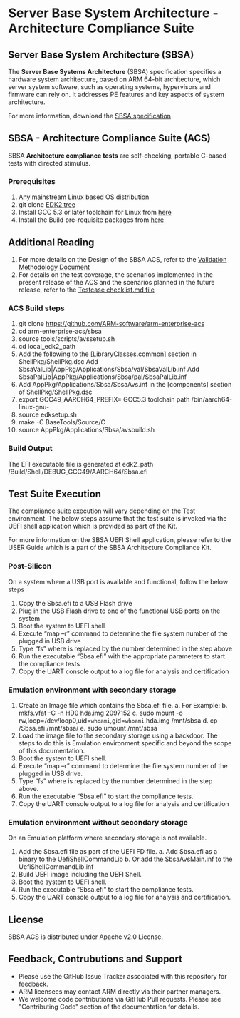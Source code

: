 
# Server Base System Architecture - Architecture Compliance Suite


## Server Base System Architecture (SBSA)
The **Server Base Systems Architecture** (SBSA) specification specifies a hardware system architecture, based on ARM 64-bit architecture, which server system software, such as operating systems, hypervisors and firmware can rely on. It addresses PE features and key aspects of system architecture. 

For more information, download the [SBSA specification](http://infocenter.arm.com/help/index.jsp?topic=/com.arm.doc.den0029/index.html)


## SBSA - Architecture Compliance Suite (ACS)

SBSA **Architecture compliance tests** are self-checking, portable C-based tests with directed stimulus.


### Prerequisites

1. Any mainstream Linux based OS distribution
2. git clone [EDK2 tree](https://github.com/tianocore/edk2)
3. Install GCC 5.3 or later toolchain for Linux from [here](https://releases.linaro.org/components/toolchain/binaries/)
4. Install the Build pre-requisite packages from [here](https://community.arm.com/docs/DOC-10804)

## Additional Reading
1. For more details on the Design of the SBSA ACS, refer to the [Validation Methodology Document](docs/validation-methodology.md)
2. For details on the test coverage, the scenarios implemented in the present release of the ACS and the scenarios planned in the future release, refer to the [Testcase checklist.md file](docs/testcase-checklist.md)

### ACS Build steps

1.  git clone https://github.com/ARM-software/arm-enterprise-acs
2.  cd arm-enterprise-acs/sbsa
3.  source tools/scripts/avssetup.sh <local acs path> <local edk2 path>
4.  cd local_edk2_path
5.  Add the following to the [LibraryClasses.common] section in ShellPkg/ShellPkg.dsc
    Add  SbsaValLib|AppPkg/Applications/Sbsa/val/SbsaValLib.inf
    Add  SbsaPalLib|AppPkg/Applications/Sbsa/pal/SbsaPalLib.inf
6.  Add AppPkg/Applications/Sbsa/SbsaAvs.inf in the [components] section of ShellPkg/ShellPkg.dsc
7.  export GCC49_AARCH64_PREFIX= GCC5.3 toolchain path /bin/aarch64-linux-gnu-
8.  source edksetup.sh
9.  make -C BaseTools/Source/C
10. source AppPkg/Applications/Sbsa/avsbuild.sh

### Build Output

The EFI executable file is generated at 
edk2_path /Build/Shell/DEBUG_GCC49/AARCH64/Sbsa.efi


## Test Suite Execution

The compliance suite execution will vary depending on the Test environment. The below steps assume that the test suite is invoked via the UEFI shell application which is provided as part of the Kit.

For more information on the SBSA UEFI Shell application, please refer to the USER Guide which is a part of the SBSA Architecture Compliance Kit.

### Post-Silicon

On a system where a USB port is available and functional, follow the below steps

1. Copy the Sbsa.efi to a USB Flash drive
2. Plug in the USB Flash drive to one of the functional USB ports on the system
3. Boot the system to UEFI shell
4. Execute “map –r” command to determine the file system number of the plugged in USB drive
5. Type “fs<x>” where <x> is replaced by the number determined in the step above
6. Run the executable “Sbsa.efi” with the appropriate parameters to start the compliance tests
7. Copy the UART console output to a log file for analysis and certification


### Emulation environment with secondary storage

1. Create an Image file which contains the Sbsa.efi file.
    a. For Example:
    b. mkfs.vfat -C -n HD0 hda.img 2097152
    c. sudo mount -o rw,loop=/dev/loop0,uid=`whoami`,gid=`whoami` hda.img /mnt/sbsa
    d. cp  <path to application>/Sbsa.efi /mnt/sbsa/
    e. sudo umount /mnt/sbsa
2. Load the image file to the secondary storage using a backdoor. The steps to do this is Emulation environment specific and beyond the scope of this documentation. 
3. Boot the system to UEFI shell.
4. Execute “map –r” command to determine the file system number of the plugged in USB drive.
5. Type “fs<x>” where <x> is replaced by the number determined in the step above.
6. Run the executable “Sbsa.efi” to start the compliance tests.
7. Copy the UART console output to a log file for analysis and certification

### Emulation environment without secondary storage

On an Emulation platform where secondary storage is not available.

1. Add the Sbsa.efi file as part of the UEFI FD file.
    a. Add Sbsa.efi as a binary to the UefiShellCommandLib
    b. Or add the SbsaAvsMain.inf to the UefiShellCommandLib.inf
2. Build UEFI image including the UEFI Shell.
3. Boot the system to UEFI shell.
4. Run the executable “Sbsa.efi” to start the compliance tests.
5. Copy the UART console output to a log file for analysis and certification.

## License

SBSA ACS is distributed under Apache v2.0 License.


## Feedback, Contrubutions and Support

 - Please use the GitHub Issue Tracker associated with this repository for feedback.
 - ARM licensees may contact ARM directly via their partner managers.
 - We welcome code contributions via GitHub Pull requests. Please see "Contributing Code" section of the documentation for details.
